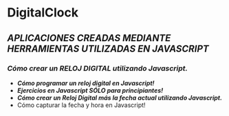 # DigitalClock

## **_APLICACIONES CREADAS MEDIANTE HERRAMIENTAS UTILIZADAS EN JAVASCRIPT_**

### **_Cómo crear un RELOJ DIGITAL utilizando Javascript._**

- **_Cómo programar un reloj digital en Javascript!_**
- **_Ejercicios en Javascript SÓLO para principiantes!_**
- **_Cómo crear un Reloj Digital más la fecha actual utilizando Javascript._**
- Cómo capturar la fecha y hora en Javascript!
